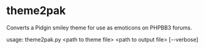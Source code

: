 # theme2pak
Converts a Pidgin smiley theme for use as emoticons on PHPBB3 forums.

usage: theme2pak.py \<path to theme file\> \<path to output file\> [--verbose]
